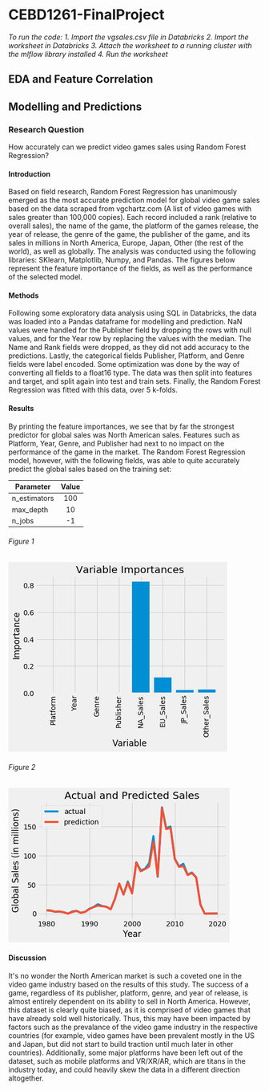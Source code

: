# CEBD1261-FinalProject

*To run the code:*
*1. Import the vgsales.csv file in Databricks*
*2. Import the worksheet in Databricks*
*3. Attach the worksheet to a running cluster with the mlflow library installed*
*4. Run the worksheet*

## EDA and Feature Correlation

## Modelling and Predictions
### Research Question

How accurately can we predict video games sales using Random Forest Regression?

#### Introduction

Based on field research, Random Forest Regression has unanimously emerged as the most accurate prediction model for global video game sales based on the data scraped from vgchartz.com (A list of video games with sales greater than 100,000 copies). Each record included a rank (relative to overall sales), the name of the game, the platform of the games release, the year of release, the genre of the game, the publisher of the game, and its sales in millions in North America, Europe, Japan, Other (the rest of the world), as well as globally. The analysis was conducted using the following libraries: SKlearn, Matplotlib, Numpy, and Pandas. The figures below represent the feature importance of the fields, as well as the performance of the selected model.

#### Methods

Following some exploratory data analysis using SQL in Databricks, the data was loaded into a Pandas dataframe for modelling and prediction. NaN values were handled for the Publisher field by dropping the rows with null values, and for the Year row by replacing the values with the median. The Name and Rank fields were dropped, as they did not add accuracy to the predictions. Lastly, the categorical fields Publisher, Platform, and Genre fields were label encoded. Some optimization was done by the way of converting all fields to a float16 type. The data was then split into features and target, and split again into test and train sets. Finally, the Random Forest Regression was fitted with this data, over 5 k-folds. 


#### Results

By printing the feature importances, we see that by far the strongest predictor for global sales was North American sales. Features such as Platform, Year, Genre, and Publisher had next to no impact on the performance of the game in the market.
The Random Forest Regression model, however, with the following fields, was able to quite accurately predict the global sales based on the training set:

| Parameter     | Value         |
| ------------- |:-------------:|
| n_estimators  | 100           |
| max_depth     | 10            |
| n_jobs        | -1            |

###### Figure 1
![Figure 1](https://github.com/JingwenCao/CEBD1261-FinalProject/blob/master/08161862-91c6-44d1-afa0-14b1f235ab62.png)

###### Figure 2
![Figure 2](https://github.com/JingwenCao/CEBD1261-FinalProject/blob/master/ec3e9fc2-410a-4ee1-95c8-092310ebabe5.png)

#### Discussion
It's no wonder the North American market is such a coveted one in the video game industry based on the results of this study. The success of a game, regardless of its publisher, platform, genre, and year of release, is almost entirely dependent on its ability to sell in North America. However, this dataset is clearly quite biased, as it is comprised of video games that have already sold well historically. Thus, this may have been impacted by factors such as the prevalance of the video game industry in the respective countries (for example, video games have been prevalent mostly in the US and Japan, but did not start to build traction until much later in other countries). Additionally, some major platforms have been left out of the dataset, such as mobile platforms and VR/XR/AR, which are titans in the industry today, and could heavily skew the data in a different direction altogether.
